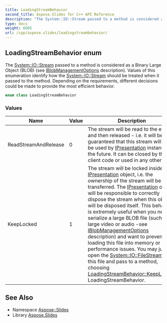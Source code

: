 ```yaml
---
title: LoadingStreamBehavior
second_title: Aspose.Slides for C++ API Reference
description: "The System::IO::Stream passed to a method is considered as a Binary Large Object (BLOB) (see IBlobManagementOptions description). Values of this enumeration identify how the System::IO::Stream should be treated when it passed to the method. Depending on the requirements, different decisions could be made to provide the most efficient behavior."
type: docs
weight: 6605
url: /cpp/aspose.slides/loadingstreambehavior/
---
```

## LoadingStreamBehavior enum


The [System::IO::Stream](../../system.io/stream/) passed to a method is considered as a Binary Large Object (BLOB) (see [IBlobManagementOptions](../iblobmanagementoptions/) description). Values of this enumeration identify how the [System::IO::Stream](../../system.io/stream/) should be treated when it passed to the method. Depending on the requirements, different decisions could be made to provide the most efficient behavior.

```cpp
enum class LoadingStreamBehavior
```

### Values

| Name | Value | Description |
| --- | --- | --- |
| ReadStreamAndRelease | 0 | The stream will be read to the end and then released - i.e. it will be guaranteed that this stream will not be used by [IPresentation](../ipresentation/) instance in the future. It can be closed by the client code or used in any other way. |
| KeepLocked | 1 | The stream will be locked inside the [IPresentation](../ipresentation/) object, i.e. the ownership of the stream will be transferred. The [IPresentation](../ipresentation/) object will be responsible to correctly dispose the stream when this object will be disposed itself. This behavior is extremely useful when you need to serialize a large BLOB file (such as a large video or audio -see [IBlobManagementOptions](../iblobmanagementoptions/) description) and want to prevent loading this file into memory or other performance issues. You may just open the [System::IO::FileStream](../../system.io/filestream/) for this file and pass to a method, choosing [LoadingStreamBehavior::KeepLocked](./) LoadingStreamBehavior. |

## See Also

* Namespace [Aspose::Slides](../)
* Library [Aspose.Slides](../../)